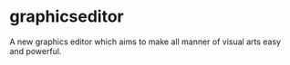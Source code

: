# graphicseditor
A new graphics editor which aims to make all manner of visual arts easy and powerful.
